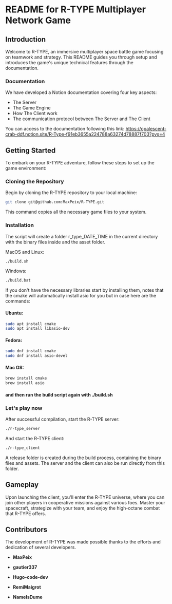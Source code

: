 # README for R-TYPE Multiplayer Network Game

## Introduction

Welcome to R-TYPE, an immersive multiplayer space battle game focusing on teamwork and strategy. This README guides you through setup and introduces the game's unique technical features through the documentation.

### Documentation

We have developed a Notion documentation covering four key aspects:

- The Server
- The Game Engine
- How The Client work
- The communication protocol between The Server and The Client

You can access to the documentation following this link: https://opalescent-crab-ddf.notion.site/R-Type-f91eb3655a224788a63274d78887f703?pvs=4

## Getting Started

To embark on your R-TYPE adventure, follow these steps to set up the game environment:

### Cloning the Repository

Begin by cloning the R-TYPE repository to your local machine:

```bash
git clone git@github.com:MaxPeix/R-TYPE.git
```

This command copies all the necessary game files to your system.

### Installation

The script will create a folder r_type_DATE_TIME in the current directory with the binary files inside and the asset folder.

MacOS and Linux:

```bash
./build.sh
```

Windows:

```bash
./build.bat
```

If you don't have the necessary libraries start by installing them, notes that the cmake will automatically install asio for you but in case here are the commands:

#### Ubuntu:

```bash
sudo apt install cmake
sudo apt install libasio-dev
```

#### Fedora:

```bash
sudo dnf install cmake
sudo dnf install asio-devel
```

#### Mac OS:

```bash
brew install cmake
brew install asio
```

#### and then run the build script again with ./build.sh

### Let's play now

After successful compilation, start the R-TYPE server:

```bash
./r-type_server
```

And start the R-TYPE client:

```bash
./r-type_client
```

A release folder is created during the build process, containing the binary files and assets. The server and the client can also be run directly from this folder.

## Gameplay

Upon launching the client, you'll enter the R-TYPE universe, where you can join other players in cooperative missions against various foes. Master your spacecraft, strategize with your team, and enjoy the high-octane combat that R-TYPE offers.

## Contributors

The development of R-TYPE was made possible thanks to the efforts and dedication of several developers.

- **MaxPeix**

- **gautier337**

- **Hugo-code-dev**

- **RemiMaigrot**

- **NameIsDume** 
